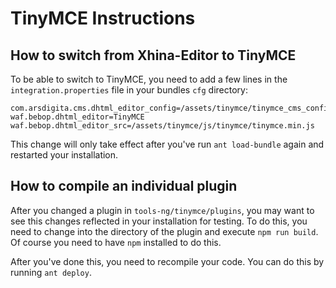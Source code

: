 # TinyMCE Instructions

## How to switch from Xhina-Editor to TinyMCE

To be able to switch to TinyMCE, you need to add a few lines in the `integration.properties` file in your bundles `cfg` directory:

```properties
com.arsdigita.cms.dhtml_editor_config=/assets/tinymce/tinymce_cms_config.js
waf.bebop.dhtml_editor=TinyMCE
waf.bebop.dhtml_editor_src=/assets/tinymce/js/tinymce/tinymce.min.js
```

This change will only take effect after you've run `ant load-bundle` again and restarted your installation.

## How to compile an individual plugin

After you changed a plugin in `tools-ng/tinymce/plugins`, you may want to see this changes reflected in your installation for testing. To do this, you need to change into the directory of the plugin and execute `npm run build`. Of course you need to have `npm` installed to do this.

After you've done this, you need to recompile your code. You can do this by running `ant deploy`.